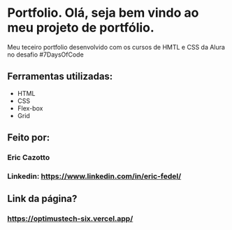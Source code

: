 # Portfolio. Olá, seja bem vindo ao meu projeto de portfólio. 

Meu teceiro portfolio desenvolvido com os cursos de HMTL e CSS da Alura no desafio #7DaysOfCode 


## Ferramentas utilizadas:
* HTML
* CSS
* Flex-box
* Grid

## Feito por:
### Eric Cazotto
### Linkedin: https://www.linkedin.com/in/eric-fedel/

## Link da página?
### https://optimustech-six.vercel.app/

